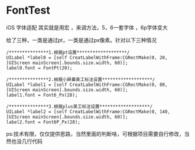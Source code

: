 # FontTest
iOS 字体适配
其实就是用宏 ，来调方法，5，6一套字体 ，6p字体变大

给了三种，一类是通过pt，一类是通过px像素。针对以下三种情况

    /***************1.根据pt设置*******************/
    UILabel *label0 = [self CreatLabelWithFrame:CGRectMake(0, 20, [UIScreen mainScreen].bounds.size.width, 60)];
    label0.font = FontPt(20);
    
    /***************2.根据小屏幕美工标注设置*******************/
    UILabel *label1 = [self CreatLabelWithFrame:CGRectMake(0, 80, [UIScreen mainScreen].bounds.size.width, 60)];
    label1.font = Font6_Px(28);
    
    /***************3.根据plus美工标注设置*******************/
    UILabel *label2 = [self CreatLabelWithFrame:CGRectMake(0, 140, [UIScreen mainScreen].bounds.size.width, 60)];
    label2.font = Font6P_Px(28);
    

ps:技术有限，仅仅提供思路，当然里面的判断啥，可根据项目需要自行修改，当然也没几行代码

